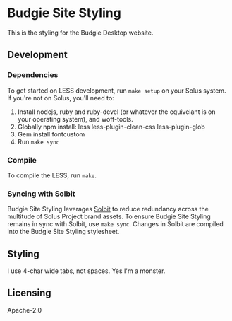 # Budgie Site Styling

This is the styling for the Budgie Desktop website.

## Development

### Dependencies

To get started on LESS development, run `make setup` on your Solus system. If you're not on Solus, you'll need to:

1. Install nodejs, ruby and ruby-devel (or whatever the equivelant is on your operating system), and woff-tools.
2. Globally npm install: less less-plugin-clean-css less-plugin-glob
3. Gem install fontcustom
4. Run `make sync`

### Compile

To compile the LESS, run `make`.

### Syncing with Solbit

Budgie Site Styling leverages [Solbit](https://github.com/solus-project/solbit) to reduce redundancy across the multitude of Solus Project brand assets. To ensure Budgie Site Styling remains in sync with Solbit, 
use `make sync`. Changes in Solbit are compiled into the Budgie Site Styling stylesheet.

## Styling

I use 4-char wide tabs, not spaces. Yes I'm a monster.

## Licensing

Apache-2.0